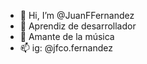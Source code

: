 - 👋 Hi, I’m @JuanFFernandez
- 👀 Aprendiz de desarrollador
- 🌱 Amante de la música
- 📫 ig: @jfco.fernandez

<!---
JuanFFernandez/JuanFFernandez is a ✨ special ✨ repository because its `README.md` (this file) appears on your GitHub profile.
You can click the Preview link to take a look at your changes.
--->
